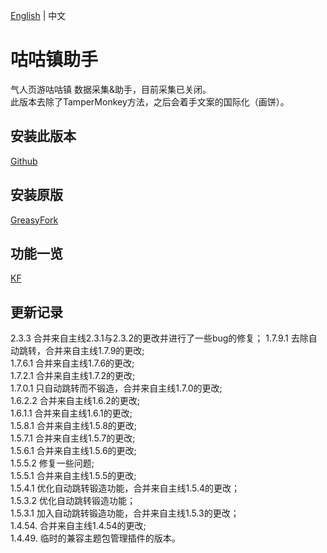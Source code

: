 [English](README_en.md) | 中文  
# 咕咕镇助手
气人页游咕咕镇 数据采集&助手，目前采集已关闭。   
此版本去除了TamperMonkey方法，之后会着手文案的国际化（画饼）。

## 安装此版本    
[Github](https://github.com/GuguTown/GuguTownHelper/raw/main/GuguTownHelper.user.js)

## 安装原版  
[GreasyFork](https://greasyfork.org/scripts/445173) 

## 功能一览
[KF](https://kf.miaola.work/read.php?tid=913532&sf=9ac)

## 更新记录
2.3.3   合并来自主线2.3.1与2.3.2的更改并进行了一些bug的修复； 
1.7.9.1 去除自动跳转，合并来自主线1.7.9的更改;   
1.7.6.1 合并来自主线1.7.6的更改;   
1.7.2.1 合并来自主线1.7.2的更改;   
1.7.0.1 只自动跳转而不锻造，合并来自主线1.7.0的更改;   
1.6.2.2 合并来自主线1.6.2的更改;   
1.6.1.1 合并来自主线1.6.1的更改;   
1.5.8.1 合并来自主线1.5.8的更改;     
1.5.7.1 合并来自主线1.5.7的更改;     
1.5.6.1 合并来自主线1.5.6的更改;     
1.5.5.2 修复一些问题;   
1.5.5.1 合并来自主线1.5.5的更改;   
1.5.4.1 优化自动跳转锻造功能，合并来自主线1.5.4的更改；   
1.5.3.2 优化自动跳转锻造功能；   
1.5.3.1 加入自动跳转锻造功能，合并来自主线1.5.3的更改；    
1.4.54. 合并来自主线1.4.54的更改;    
1.4.49. 临时的兼容主题包管理插件的版本。
